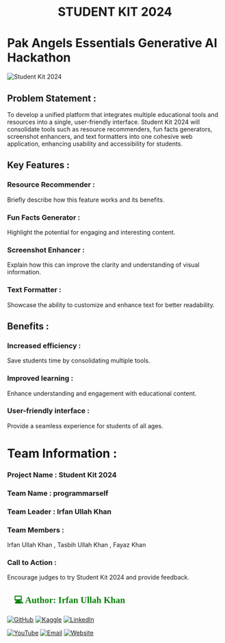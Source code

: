 <h1><p align="center">STUDENT KIT 2024</p></h1>



# Pak Angels Essentials Generative AI Hackathon


![Student Kit 2024](https://github.com/user-attachments/assets/f0b9ce2d-394e-4e55-93c1-2e139d30c321)


## Problem Statement :
To develop a unified platform that integrates multiple educational tools and resources into a single, user-friendly interface. Student Kit 2024 will consolidate tools such as resource recommenders, fun facts generators, screenshot enhancers, and text formatters into one cohesive web application, enhancing usability and accessibility for students.
## Key Features :

### Resource Recommender :
Briefly describe how this feature works and its benefits.
### Fun Facts Generator :
Highlight the potential for engaging and interesting content.
### Screenshot Enhancer : 
Explain how this can improve the clarity and understanding of visual information.
### Text Formatter : 
Showcase the ability to customize and enhance text for better readability.
## Benefits :

### Increased efficiency :
Save students time by consolidating multiple tools.
### Improved learning :
Enhance understanding and engagement with educational content.
### User-friendly interface :
Provide a seamless experience for students of all ages.
# Team Information :
### Project Name : Student Kit 2024
### Team Name : programmarself
### Team Leader : Irfan Ullah Khan
### Team Members : 
Irfan Ullah Khan , Tasbih Ullah Khan , Fayaz Khan
### Call to Action :

Encourage judges to try Student Kit 2024 and provide feedback.

<h2 style="font-family: 'poppins'; font-weight: bold; color: Green;">👨💻 Author: Irfan Ullah Khan</h2>

[![GitHub](https://img.shields.io/badge/GitHub-Profile-blue?style=for-the-badge&logo=github)](https://github.com/programmarself) 
[![Kaggle](https://img.shields.io/badge/Kaggle-Profile-blue?style=for-the-badge&logo=kaggle)](https://www.kaggle.com/programmarself) 
[![LinkedIn](https://img.shields.io/badge/LinkedIn-Profile-blue?style=for-the-badge&logo=linkedin)](https://www.linkedin.com/in/irfan-ullah-khan-4a2871208/)  

[![YouTube](https://img.shields.io/badge/YouTube-Profile-red?style=for-the-badge&logo=youtube)](https://www.youtube.com/@irfanullahkhan7748) 
[![Email](https://img.shields.io/badge/Email-Contact%20Me-red?style=for-the-badge&logo=email)](mailto:programmarself@gmail.com)
[![Website](https://img.shields.io/badge/Website-Contact%20Me-red?style=for-the-badge&logo=website)](https://flowcv.me/ikm)
